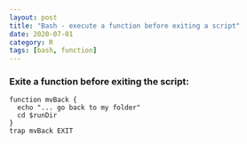 ```yaml
---
layout: post
title: "Bash - execute a function before exiting a script"
date: 2020-07-01
category: R
tags: [bash, function]
---
```



### Exite a function before exiting the script:

```{bash}
function mvBack {
  echo "... go back to my folder"
  cd $runDir  
}
trap mvBack EXIT
```
